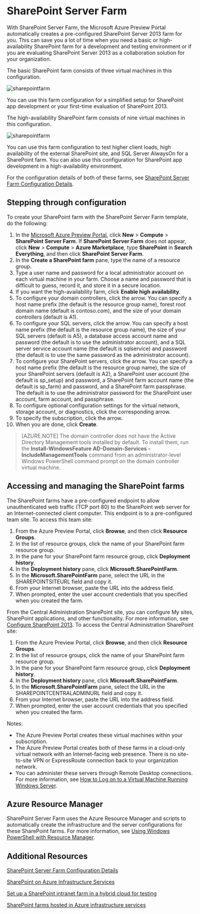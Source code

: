<properties 
	pageTitle="SharePoint Server Farm" 
	description="Describes the new SharePoint Server Farm feature available in the Azure Preview Portal" 
	services="virtual-machines" 
	documentationCenter="" 
	authors="JoeDavies-MSFT" 
	manager="timlt" 
	editor=""/>

<tags 
	ms.service="virtual-machines" 
	ms.workload="infrastructure-services" 
	ms.tgt_pltfrm="vm-sharepoint" 
	ms.devlang="na" 
	ms.topic="article" 
	ms.date="05/27/2015" 
	ms.author="josephd"/>

# SharePoint Server Farm

With SharePoint Server Farm, the Microsoft Azure Preview Portal automatically creates a pre-configured SharePoint Server 2013 farm for you. This can save you a lot of time when you need a basic or high-availability SharePoint farm for a development and testing environment or if you are evaluating SharePoint Server 2013 as a collaboration solution for your organization.

The basic SharePoint farm consists of three virtual machines in this configuration.

![sharepointfarm](./media/virtual-machines-sharepoint-farm-azure-preview/SPFarm_Basic.png)

You can use this farm configuration for a simplified setup for SharePoint app development or your first-time evaluation of SharePoint 2013.

The high-availability SharePoint farm consists of nine virtual machines in this configuration.

![sharepointfarm](./media/virtual-machines-sharepoint-farm-azure-preview/SPFarm_HighAvail.png)

You can use this farm configuration to test higher client loads, high availability of the external SharePoint site, and SQL Server AlwaysOn for a SharePoint farm. You can also use this configuration for SharePoint app development in a high-availability environment.
 
For the configuration details of both of these farms, see [SharePoint Server Farm Configuration Details](virtual-machines-sharepoint-farm-config-azure-preview.md).

## Stepping through configuration
 
To create your SharePoint farm with the SharePoint Server Farm template, do the following:

1. In the [Microsoft Azure Preview Portal](https://portal.azure.com/), click  **New** > **Compute** > **SharePoint Server Farm**. If **SharePoint Server Farm** does not appear, click **New** > **Compute** > **Azure Marketplace**, type **SharePoint** in **Search Everything**, and then click **SharePoint Server Farm**. 
2. In the **Create a SharePoint farm** pane, type the name of a resource group.
3. Type a user name and password for a local administrator account on each virtual machine in your farm. Choose a name and password that is difficult to guess, record it, and store it in a secure location.
4. If you want the high-availability farm, click **Enable high availability**.
5. To configure your domain controllers, click the arrow. You can specify a host name prefix (the default is the resource group name), forest root domain name (default is contoso.com), and the size of your domain controllers (default is A1).
6. To configure your SQL servers, click the arrow. You can specify a host name prefix (the default is the resource group name), the size of your SQL servers (default is A5), a database access account name and password (the default is to use the administrator account), and a SQL server service account name (the default is sqlservice) and password (the default is to use the same password as the administrator account).
7. To configure your SharePoint servers, click the arrow. You can specify a host name prefix (the default is the resource group name), the size of your SharePoint servers (default is A2), a SharePoint user account (the default is sp_setup) and password, a SharePoint farm account name (the default is sp_farm) and password, and a SharePoint farm passphrase. The default is to use the administrator password for the SharePoint user account, farm account, and passphrase.
8. To configure optional configuration settings for the virtual network, storage account, or diagnostics, click the corresponding arrow.
9. To specify the subscription, click the arrow.
10. When you are done, click **Create**.

> [AZURE.NOTE] The domain controller does not have the Active Directory Management tools installed by default. To install them, run the **Install-WindowsFeature AD-Domain-Services -IncludeManagementTools** command from an administrator-level Windows PowerShell command prompt on the domain controller virtual machine.

## Accessing and managing the SharePoint farms

The SharePoint farms have a pre-configured endpoint to allow unauthenticated web traffic (TCP port 80) to the SharePoint web server for an Internet-connected client computer. This endpoint is to a pre-configured team site. To access this team site:

1.	From the Azure Preview Portal, click **Browse**, and then click **Resource Groups**. 
2.	In the list of resource groups, click the name of your SharePoint farm resource group.
3.	In the pane for your SharePoint farm resource group, click **Deployment history**. 
4.	In the **Deployment history** pane, click **Microsoft.SharePointFarm**.
5.	In the **Microsoft.SharePointFarm** pane, select the URL in the SHAREPOINTSITEURL field and copy it. 
6.	From your Internet browser, paste the URL into the address field.
7.	When prompted, enter the user account credentials that you specified when you created the farm.

From the Central Administration SharePoint site, you can configure My sites, SharePoint applications, and other functionality. For more information, see [Configure SharePoint 2013](http://technet.microsoft.com/library/ee836142.aspx). To access the Central Administration SharePoint site:

1.	From the Azure Preview Portal, click **Browse**, and then click **Resource Groups**. 
2.	In the list of resource groups, click the name of your SharePoint farm resource group.
3.	In the pane for your SharePoint farm resource group, click **Deployment history**. 
4.	In the **Deployment history** pane, click **Microsoft.SharePointFarm**.
5.	In the **Microsoft.SharePointFarm** pane, select the URL in the SHAREPOINTCENTRALADMINURL field and copy it. 
6.	From your Internet browser, paste the URL into the address field.
7.	When prompted, enter the user account credentials that you specified when you created the farm.


Notes:

- The Azure Preview Portal creates these virtual machines within your subscription.
- The Azure Preview Portal creates both of these farms in a cloud-only virtual network with an Internet-facing web presence. There is no site-to-site VPN or ExpressRoute connection back to your organization network. 
- You can administer these servers through Remote Desktop connections. For more information, see [How to Log on to a Virtual Machine Running Windows Server](virtual-machines-log-on-windows-server.md).


## Azure Resource Manager

SharePoint Server Farm uses the Azure Resource Manager and scripts to automatically create the infrastructure and the server configurations for these SharePoint farms. For more information, see [Using Windows PowerShell with Resource Manager](powershell-azure-resource-manager.md).

## Additional Resources

[SharePoint Server Farm Configuration Details](virtual-machines-sharepoint-farm-config-azure-preview.md)

[SharePoint on Azure Infrastructure Services](http://msdn.microsoft.com/library/azure/dn275955.aspx)

[Set up a SharePoint intranet farm in a hybrid cloud for testing](virtual-networks-setup-sharepoint-hybrid-cloud-testing.md)

[SharePoint farms hosted in Azure infrastructure services](virtual-machines-sharepoint-infrastructure-services.md)